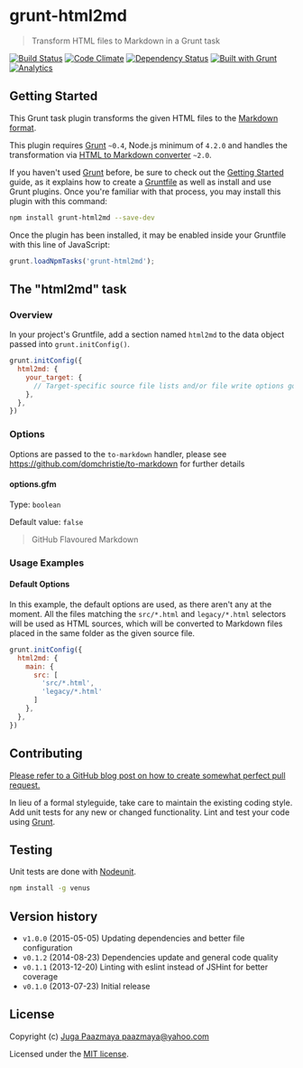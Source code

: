 # grunt-html2md

> Transform HTML files to Markdown in a Grunt task

[![Build Status](https://img.shields.io/travis/paazmaya/grunt-html2md.svg?style=flat-square)](https://travis-ci.org/paazmaya/grunt-html2md)
[![Code Climate](https://img.shields.io/codeclimate/github/paazmaya/grunt-html2md.svg?style=flat-square)](https://codeclimate.com/github/paazmaya/grunt-html2md)
[![Dependency Status](https://img.shields.io/gemnasium/paazmaya/grunt-html2md.svg?style=flat-square)](https://gemnasium.com/paazmaya/grunt-html2md)
[![Built with Grunt](http://img.shields.io/badge/Grunt-0.4-blue.svg?style=flat-square)](http://gruntjs.com/)
[![Analytics](https://ga-beacon.appspot.com/UA-2643697-15/grunt-html2md/index?flat)](https://github.com/igrigorik/ga-beacon)


## Getting Started

This Grunt task plugin transforms the given HTML files to the
[Markdown format](http://daringfireball.net/projects/markdown/).

This plugin requires [Grunt](http://gruntjs.com/) `~0.4`, Node.js minimum of `4.2.0` and
handles the transformation via
[HTML to Markdown converter](https://github.com/domchristie/to-markdown) `~2.0`.

If you haven't used [Grunt](http://gruntjs.com/) before, be sure to check out the
[Getting Started](http://gruntjs.com/getting-started) guide, as it explains how to
create a [Gruntfile](http://gruntjs.com/sample-gruntfile) as well as install and
use Grunt plugins. Once you're familiar with that process,
you may install this plugin with this command:

```sh
npm install grunt-html2md --save-dev
```

Once the plugin has been installed, it may be enabled inside your Gruntfile
with this line of JavaScript:

```js
grunt.loadNpmTasks('grunt-html2md');
```


## The "html2md" task

### Overview

In your project's Gruntfile, add a section named `html2md` to the data object passed
into `grunt.initConfig()`.

```js
grunt.initConfig({
  html2md: {
    your_target: {
      // Target-specific source file lists and/or file write options go here.
    },
  },
})
```


### Options

Options are passed to the `to-markdown` handler, please see
https://github.com/domchristie/to-markdown for further details

#### options.gfm

Type: `boolean`

Default value: `false`

> GitHub Flavoured Markdown

### Usage Examples

#### Default Options

In this example, the default options are used, as there aren't any at the moment.
All the files matching the `src/*.html` and `legacy/*.html` selectors will be used
as HTML sources, which will be converted to Markdown files placed in the same folder
as the given source file.

```js
grunt.initConfig({
  html2md: {
    main: {
      src: [
        'src/*.html',
        'legacy/*.html'
      ]
    },
  },
})
```

## Contributing

[Please refer to a GitHub blog post on how to create somewhat perfect pull request.](https://github.com/blog/1943-how-to-write-the-perfect-pull-request "How to write the perfect pull request")

In lieu of a formal styleguide, take care to maintain the existing coding style.
Add unit tests for any new or changed functionality.
Lint and test your code using [Grunt](http://gruntjs.com/).

## Testing

Unit tests are done with [Nodeunit](https://github.com/caolan/nodeunit/ "Easy unit testing in node.js and the browser, based on the assert module").

```sh
npm install -g venus
```

## Version history

* `v1.0.0` (2015-05-05) Updating dependencies and better file configuration
* `v0.1.2` (2014-08-23) Dependencies update and general code quality
* `v0.1.1` (2013-12-20) Linting with eslint instead of JSHint for better coverage
* `v0.1.0` (2013-07-23) Initial release


## License

Copyright (c) [Juga Paazmaya <paazmaya@yahoo.com>](http://paazmaya.fi)

Licensed under the [MIT license](LICENSE).

